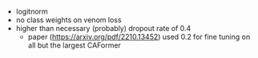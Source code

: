 - logitnorm
- no class weights on venom loss
- higher than necessary (probably) dropout rate of 0.4
    - paper (https://arxiv.org/pdf/2210.13452) used 0.2 for fine tuning on all but the largest CAFormer